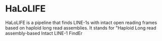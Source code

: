 # HaLoLIFE
HaLoLIFE is a pipeline that finds LINE-1s with intact open reading frames based on haploid long read assemblies. It stands for "Haploid Long read assembly-based Intact LINE-1 FindEr
